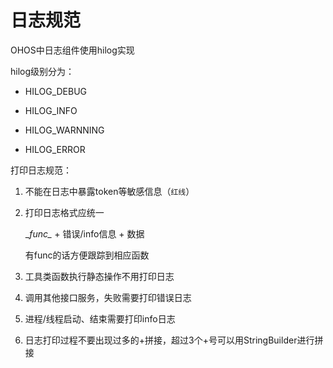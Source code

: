 # 日志规范

OHOS中日志组件使用hilog实现

hilog级别分为：

- HILOG_DEBUG

- HILOG_INFO

- HILOG_WARNNING

- HILOG_ERROR



打印日志规范：

1. 不能在日志中暴露token等敏感信息（`红线`）

2. 打印日志格式应统一
   
   \__func\__ + 错误/info信息 + 数据
   
   有func的话方便跟踪到相应函数

3. 工具类函数执行静态操作不用打印日志

4. 调用其他接口服务，失败需要打印错误日志

5. 进程/线程启动、结束需要打印info日志

6. 日志打印过程不要出现过多的+拼接，超过3个+号可以用StringBuilder进行拼接


